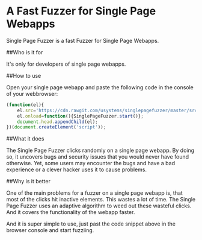 # A Fast Fuzzer for Single Page Webapps

Single Page Fuzzer is a fast Fuzzer for Single Page Webapps. 

##Who is it for

It's only for developers of single page webapps. 

##How to use

Open your single page webapp and paste the following code in the console of your webbrowser:

```javascript
(function(el){
	el.src='https://cdn.rawgit.com/usystems/singlepagefuzzer/master/src/singlepagefuzzer.js';
	el.onload=function(){SinglePageFuzzer.start()};
	document.head.appendChild(el);
})(document.createElement('script'));
```

##What it does

The Single Page Fuzzer clicks randomly on a single page webapp. By doing so, it uncovers bugs and security issues that you would never have found otherwise. Yet, some users may encounter the bugs and have a bad experience or a clever hacker uses it to cause problems.

##Why is it better

One of the main problems for a fuzzer on a single page webapp is, that most of the clicks hit inactive elements. This wastes a lot of time. The Single Page Fuzzer uses an adaptive algorithm to weed out these wasteful clicks. And it covers the functionality of the webapp faster.

And it is super simple to use, just past the code snippet above in the browser console and start fuzziing. 